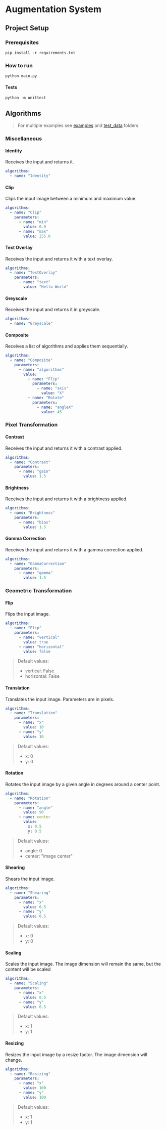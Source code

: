 # Augmentation System

## Project Setup

### Prerequisites

```shell
pip install -r requirements.txt
```

### How to run

```shell
python main.py
```

#### Tests

```shell
python -m unittest
```

## Algorithms

> For multiple examples see [examples](examples) and [test_data](test/test_augmentation/test_data) folders.

### Miscellaneous

#### Identity

Receives the input and returns it.

```yaml
algorithms:
  - name: "Identity"
```

#### Clip

Clips the input image between a minimum and maximum value.

```yaml
algorithms:
  - name: "Clip"
    parameters:
      - name: "min"
        value: 0.0
      - name: "max"
        value: 255.0  
```

#### Text Overlay

Receives the input and returns it with a text overlay.

```yaml
algorithms:
  - name: "TextOverlay"
    parameters:
      - name: "text"
        value: "Hello World"
```

#### Greyscale

Receives the input and returns it in greyscale.

```yaml
algorithms:
  - name: "Greyscale"
```

#### Composite

Receives a list of algorithms and applies them sequentially.

```yaml
algorithms:
  - name: "Composite"
    parameters:
      - name: "algorithms"
        value:
          - name: "Flip"
            parameters:
              - name: "axis"
                value: "X"
          - name: "Rotate"
            parameters:
              - name: "angleX"
                value: 45
```

### Pixel Transformation

[//]: # (TODO: Implement using opencv and compare performance)

[//]: # (TODO: Add ClippedBrightness, ClippedContrast, and ClippedGamma)

#### Contrast

Receives the input and returns it with a contrast applied.

```yaml
algorithms:
  - name: "Contrast"
    parameters:
      - name: "gain"
        value: 1.5
```

#### Brightness

Receives the input and returns it with a brightness applied.

```yaml
algorithms:
  - name: "Brightness"
    parameters:
      - name: "bias"
        value: 1.5
```

#### Gamma Correction

Receives the input and returns it with a gamma correction applied.

```yaml
algorithms:
  - name: "GammaCorrection"
    parameters:
      - name: "gamma"
        value: 1.5
```

### Geometric Transformation

#### Flip

Flips the input image.

```yaml
algorithms:
  - name: "Flip"
    parameters:
      - name: "vertical"
        value: true
      - name: "horizontal"
        value: false
```

> Default values:
> - vertical: False
> - horizontal: False

#### Translation

Translates the input image. Parameters are in pixels.

```yaml
algorithms:
  - name: "Translation"
    parameters:
      - name: "x"
        value: 10
      - name: "y"
        value: 10
```

> Default values:
> - x: 0
> - y: 0

#### Rotation

Rotates the input image by a given angle in degrees around a center point.

```yaml
algorithms:
  - name: "Rotation"
    parameters:
      - name: "angle"
        value: 90
      - name: center
        value:
          x: 0.5
          y: 0.5
```

> Default values:
> - angle: 0
> - center: "image center"

#### Shearing

Shears the input image.

```yaml
algorithms:
  - name: "Shearing"
    parameters:
      - name: "x"
        value: 0.5
      - name: "y"
        value: 0.5
```

> Default values:
> - x: 0
> - y: 0

#### Scaling

Scales the input image. The image dimension will remain the same, but the content will be scaled

```yaml
algorithms:
  - name: "Scaling"
    parameters:
      - name: "x"
        value: 0.5
      - name: "y"
        value: 0.5
```

> Default values:
> - x: 1
> - y: 1

#### Resizing

Resizes the input image by a resize factor. The image dimension will change.

```yaml 
algorithms:
  - name: "Resizing"
    parameters:
      - name: "x"
        value: 100
      - name: "y"
        value: 100
```

> Default values:
> - x: 1
> - y: 1

[//]: # (TODO: add more parameters to TextOverlay)

[//]: # (TODO add box filter)

[//]: # (### Blur)

[//]: # (### Histogram Equalization)
